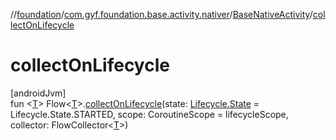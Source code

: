 //[foundation](../../../index.md)/[com.gyf.foundation.base.activity.nativer](../index.md)/[BaseNativeActivity](index.md)/[collectOnLifecycle](collect-on-lifecycle.md)

# collectOnLifecycle

[androidJvm]\
fun &lt;[T](collect-on-lifecycle.md)&gt; Flow&lt;[T](collect-on-lifecycle.md)&gt;.[collectOnLifecycle](collect-on-lifecycle.md)(state: [Lifecycle.State](https://developer.android.com/reference/kotlin/androidx/lifecycle/Lifecycle.State.html) = Lifecycle.State.STARTED, scope: CoroutineScope = lifecycleScope, collector: FlowCollector&lt;[T](collect-on-lifecycle.md)&gt;)